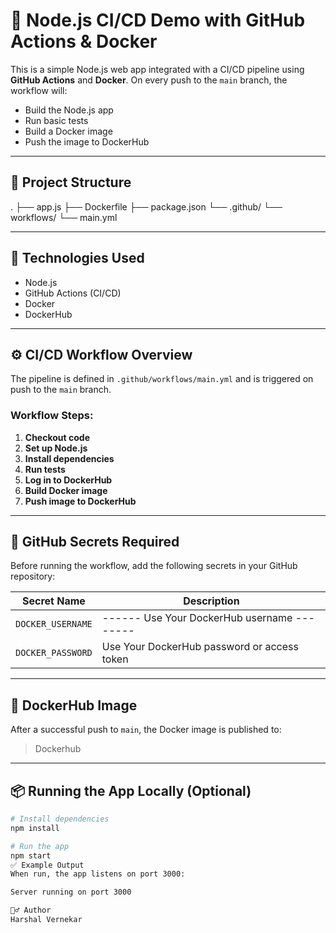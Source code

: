 # 🚀 Node.js CI/CD Demo with GitHub Actions & Docker

This is a simple Node.js web app integrated with a CI/CD pipeline using **GitHub Actions** and **Docker**. On every push to the `main` branch, the workflow will:

- Build the Node.js app
- Run basic tests
- Build a Docker image
- Push the image to DockerHub

---

## 📁 Project Structure

.
├── app.js
├── Dockerfile
├── package.json
└── .github/
└── workflows/
└── main.yml

---

## 🔧 Technologies Used

- Node.js
- GitHub Actions (CI/CD)
- Docker
- DockerHub

---

## ⚙️ CI/CD Workflow Overview

The pipeline is defined in `.github/workflows/main.yml` and is triggered on push to the `main` branch.

### Workflow Steps:

1. **Checkout code**
2. **Set up Node.js**
3. **Install dependencies**
4. **Run tests**
5. **Log in to DockerHub**
6. **Build Docker image**
7. **Push image to DockerHub**

---

## 🔐 GitHub Secrets Required

Before running the workflow, add the following secrets in your GitHub repository:

| Secret Name         | Description                            |
|---------------------|----------------------------------------|
| `DOCKER_USERNAME`   | ------ Use Your DockerHub username -------- |
| `DOCKER_PASSWORD`   | Use Your DockerHub password or access token |

---

## 🐳 DockerHub Image

After a successful push to `main`, the Docker image is published to:

> Dockerhub

---

## 📦 Running the App Locally (Optional)

```bash
# Install dependencies
npm install

# Run the app
npm start
✅ Example Output
When run, the app listens on port 3000:

Server running on port 3000

🙋‍♂️ Author
Harshal Vernekar

